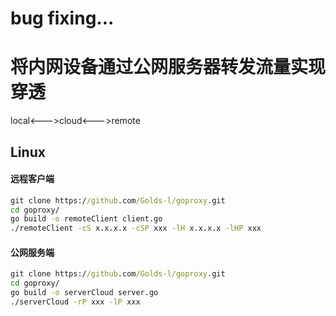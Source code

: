 # bug fixing...

# 将内网设备通过公网服务器转发流量实现穿透
local<--->cloud<--->remote
## Linux
#### 远程客户端
```cmd
git clone https://github.com/Golds-l/goproxy.git
cd goproxy/
go build -o remoteClient client.go
./remoteClient -cS x.x.x.x -cSP xxx -lH x.x.x.x -lHP xxx
```
#### 公网服务端
```cmd
git clone https://github.com/Golds-l/goproxy.git
cd goproxy/
go build -o serverCloud server.go
./serverCloud -rP xxx -lP xxx
```
